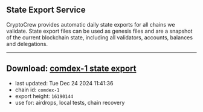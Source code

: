 ## State Export Service
CryptoCrew provides automatic daily state exports for all chains we validate. State export files can be used as genesis files and are a snapshot of the current blockchain state, including all validators, accounts, balances and delegations.

---
**Download: [comdex-1 state export](https://dl-eu2.ccvalidators.com/SERVICE/comdex/comdex-1_export_16190144.json)**
---

- last updated: Tue Dec 24 2024 11:41:36
- chain id: `comdex-1`
- export height: `16190144`
- use for: airdrops, local tests, chain recovery

